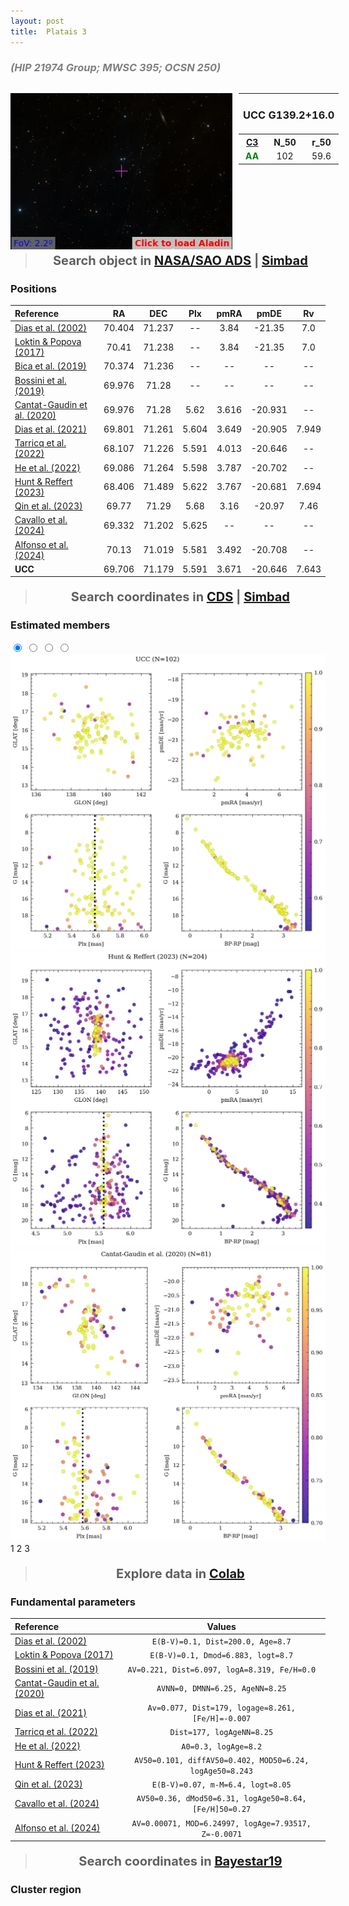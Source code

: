 ```yaml
---
layout: post
title:  Platais 3
---
```

<h3><span style="color: #808080;"><i>(HIP 21974 Group; MWSC 395; OCSN 250)</i></span></h3><div style="display: flex; justify-content: space-between; width:720px;height:250px">
<div style="text-align: center;">

<!-- Static image + data attributes for FOV and target -->
<img id="aladin_img"
     data-umami-event="aladin_load"
     src="https://raw.githubusercontent.com/ucc23/Q2P/main/plots/platais3_aladin.webp"
     alt="Click to load Aladin Lite" 
     style="width:355px;height:250px; cursor: pointer;"
     data-fov="1.987" 
     data-target="69.706 71.179"/>
<!-- Div to contain Aladin Lite viewer -->
<div id="aladin-lite-div" style="width:355px;height:250px;display:none;"></div>
<!-- Aladin Lite script (will be loaded after the image is clicked) -->
<script src="{{ site.baseurl }}/scripts/aladin_load.js"></script>

</div>
<!-- Left block -->

<table style="width:355px;height:250px;">
  <!-- Row 1 (title) -->
  <tr>
    <td colspan="5"><h3>UCC G139.2+16.0</h3></td>
  </tr>
  <!-- Row 2 -->
  <tr>
    <th style="text-align: center;"><a href="https://ucc.ar/faq#what-is-the-c3-parameter" title="Combined class">C3</a></th>
    <th style="text-align: center;"><div title="Stars with membership probability >50%">N_50</div></th>
    <th style="text-align: center;"><div title="Radius that contains half the members [arcmin]">r_50</div></th>
  </tr>
  <!-- Row 3 -->
  <tr>
    <td style="text-align: center;"><span style="color: green; font-weight: bold;">A</span><span style="color: green; font-weight: bold;">A</span></td>
    <td style="text-align: center;">102</td>
    <td style="text-align: center;">59.6</td>
  </tr>
</table>
</div>

> <p style="text-align:center; font-weight: bold; font-size:20px">Search object in <a data-umami-event="nasa_search" href="https://ui.adsabs.harvard.edu/search/q=%20collection%3Aastronomy%20body%3A%22Platais%203%22&sort=date%20desc%2C%20bibcode%20desc&p_=0" target="_blank">NASA/SAO ADS</a> | <a data-umami-event="simbad_search" href="https://simbad.cds.unistra.fr/simbad/sim-id-refs?Ident=platais3" target="_blank">Simbad</a></p>


### Positions

| Reference    | RA    | DEC   | Plx  | pmRA  | pmDE   |  Rv  |
| :---         | :---: | :---: | :---: | :---: | :---: | :---: |
|[Dias et al. (2002)](https://ui.adsabs.harvard.edu/abs/2002A%26A...389..871D) | 70.404 | 71.237 | -- | 3.84 | -21.35 | 7.0 |
|[Loktin & Popova (2017)](https://ui.adsabs.harvard.edu/abs/2017AstBu..72..257L) | 70.41 | 71.238 | -- | 3.84 | -21.35 | 7.0 |
|[Bica et al. (2019)](https://ui.adsabs.harvard.edu/abs/2019AJ....157...12B) | 70.374 | 71.236 | -- | -- | -- | -- |
|[Bossini et al. (2019)](https://ui.adsabs.harvard.edu/abs/2019A%26A...623A.108B) | 69.976 | 71.28 | -- | -- | -- | -- |
|[Cantat-Gaudin et al. (2020)](https://ui.adsabs.harvard.edu/abs/2020A%26A...640A...1C) | 69.976 | 71.28 | 5.62 | 3.616 | -20.931 | -- |
|[Dias et al. (2021)](https://ui.adsabs.harvard.edu/abs/2021MNRAS.504..356D) | 69.801 | 71.261 | 5.604 | 3.649 | -20.905 | 7.949 |
|[Tarricq et al. (2022)](https://ui.adsabs.harvard.edu/abs/2022A%26A...659A..59T) | 68.107 | 71.226 | 5.591 | 4.013 | -20.646 | -- |
|[He et al. (2022)](https://ui.adsabs.harvard.edu/abs/2022ApJS..262....7H) | 69.086 | 71.264 | 5.598 | 3.787 | -20.702 | -- |
|[Hunt & Reffert (2023)](https://ui.adsabs.harvard.edu/abs/2023A%26A...673A.114H) | 68.406 | 71.489 | 5.622 | 3.767 | -20.681 | 7.694 |
|[Qin et al. (2023)](https://ui.adsabs.harvard.edu/abs/2023ApJS..265...12Q) | 69.77 | 71.29 | 5.68 | 3.16 | -20.97 | 7.46 |
|[Cavallo et al. (2024)](https://ui.adsabs.harvard.edu/abs/2024AJ....167...12C) | 69.332 | 71.202 | 5.625 | -- | -- | -- |
|[Alfonso et al. (2024)](https://ui.adsabs.harvard.edu/abs/2024A%26A...689A..18A) | 70.13 | 71.019 | 5.581 | 3.492 | -20.708 | -- |
| **UCC** |69.706 | 71.179 | 5.591 | 3.671 | -20.646 | 7.643 |

> <p style="text-align:center; font-weight: bold; font-size:20px">Search coordinates in <a data-umami-event="cds_coord_search" href="https://cdsportal.u-strasbg.fr/?target=69.706,+71.179" target="_blank">CDS</a> | <a data-umami-event="simbad_coord_search" href="https://simbad.cds.unistra.fr/mobile/object_list.html?coord=69.706%2071.179&output=json&radius=5&userEntry=platais3" target="_blank">Simbad</a></p>

### Estimated members

<div class="carousel">
<input type="radio" name="radio-btn" id="slide1" checked>
<input type="radio" name="radio-btn" id="slide1">
<input type="radio" name="radio-btn" id="slide2">
<input type="radio" name="radio-btn" id="slide3">
<div class="slides">
<div class="slide">
<a href="https://raw.githubusercontent.com/ucc23/Q2P/main/plots/UCC/platais3.webp" target="_blank">
<img src="https://raw.githubusercontent.com/ucc23/Q2P/main/plots/UCC/platais3.webp" alt="Platais 3 UCC">
</a>
</div>
<div class="slide">
<a href="https://raw.githubusercontent.com/ucc23/Q2P/main/plots/HUNT23/platais3.webp" target="_blank">
<img src="https://raw.githubusercontent.com/ucc23/Q2P/main/plots/HUNT23/platais3.webp" alt="Platais 3 HUNT23">
</a>
</div>
<div class="slide">
<a href="https://raw.githubusercontent.com/ucc23/Q2P/main/plots/CANTAT20/platais3.webp" target="_blank">
<img src="https://raw.githubusercontent.com/ucc23/Q2P/main/plots/CANTAT20/platais3.webp" alt="Platais 3 CANTAT20">
</a>
</div>
</div>
<div class="indicators">
<label for="slide1">1</label>
<label for="slide2">2</label>
<label for="slide3">3</label>
</div>
</div>


> <p style="text-align:center; font-weight: bold; font-size:20px">Explore data in <a data-umami-event="colab" href="https://colab.research.google.com/github/ucc23/ucc/blob/main/assets/notebook.ipynb" target="_blank">Colab</a></p>


### Fundamental parameters

| Reference |  Values |
| :---      |  :---:  |
| [Dias et al. (2002)](https://ui.adsabs.harvard.edu/abs/2002A%26A...389..871D) | `E(B-V)=0.1, Dist=200.0, Age=8.7` |
| [Loktin & Popova (2017)](https://ui.adsabs.harvard.edu/abs/2017AstBu..72..257L) | `E(B-V)=0.1, Dmod=6.883, logt=8.7` |
| [Bossini et al. (2019)](https://ui.adsabs.harvard.edu/abs/2019A%26A...623A.108B) | `AV=0.221, Dist=6.097, logA=8.319, Fe/H=0.0` |
| [Cantat-Gaudin et al. (2020)](https://ui.adsabs.harvard.edu/abs/2020A%26A...640A...1C) | `AVNN=0, DMNN=6.25, AgeNN=8.25` |
| [Dias et al. (2021)](https://ui.adsabs.harvard.edu/abs/2021MNRAS.504..356D) | `Av=0.077, Dist=179, logage=8.261, [Fe/H]=-0.007` |
| [Tarricq et al. (2022)](https://ui.adsabs.harvard.edu/abs/2022A%26A...659A..59T) | `Dist=177, logAgeNN=8.25` |
| [He et al. (2022)](https://ui.adsabs.harvard.edu/abs/2022ApJS..262....7H) | `A0=0.3, logAge=8.2` |
| [Hunt & Reffert (2023)](https://ui.adsabs.harvard.edu/abs/2023A%26A...673A.114H) | `AV50=0.101, diffAV50=0.402, MOD50=6.24, logAge50=8.243` |
| [Qin et al. (2023)](https://ui.adsabs.harvard.edu/abs/2023ApJS..265...12Q) | `E(B-V)=0.07, m-M=6.4, logt=8.05` |
| [Cavallo et al. (2024)](https://ui.adsabs.harvard.edu/abs/2024AJ....167...12C) | `AV50=0.36, dMod50=6.31, logAge50=8.64, [Fe/H]50=0.27` |
| [Alfonso et al. (2024)](https://ui.adsabs.harvard.edu/abs/2024A%26A...689A..18A) | `AV=0.00071, MOD=6.24997, logAge=7.93517, Z=-0.0071` |

> <p style="text-align:center; font-weight: bold; font-size:20px">Search coordinates in <a data-umami-event="bayestar" href="http://argonaut.skymaps.info/query?lon=139.133%20&lat=15.837&coordsys=gal&mapname=bayestar2019" target="_blank">Bayestar19</a></p>


### Cluster region

<html lang="en">
  <body>
    <center>
    <div id="plot-params"
         data-oc-name="platais3"
         data-ra-center="69.98"
         data-dec-center="71.28"
         data-rad-deg="59.6"
         data-plx="5.591">
    </div>
    <div id="plot-container">
        <div id="plot"></div>
    </div>
    <script defer type="module" src="{{ site.baseurl }}/scripts/radec_scatter.js"></script>
    </center>
  </body>
</html>
<br>
